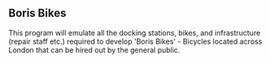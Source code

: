 ## Boris Bikes

This program will emulate all the docking stations, bikes, and infrastructure (repair staff etc.) required to develop 'Boris Bikes' - Bicycles located across London that can be hired out by the general public.
